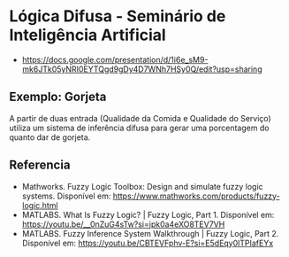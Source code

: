 # Lógica Difusa - Seminário de Inteligência Artificial
- https://docs.google.com/presentation/d/1i6e_sM9-mk6JTk05yNRI0EYTQgd9gDy4D7WNh7HSy0Q/edit?usp=sharing
## Exemplo: Gorjeta
A partir de duas entrada (Qualidade da Comida e Qualidade do Serviço) utiliza um sistema de inferência difusa para gerar uma porcentagem do quanto dar de gorjeta.
## Referencia
- Mathworks. Fuzzy Logic Toolbox: Design and simulate fuzzy logic systems. Disponível em: https://www.mathworks.com/products/fuzzy-logic.html
- MATLABS. What Is Fuzzy Logic? | Fuzzy Logic, Part 1. Disponível em: https://youtu.be/__0nZuG4sTw?si=jpk0a4eXO8TEV7VH 
- MATLABS. Fuzzy Inference System Walkthrough | Fuzzy Logic, Part 2. Disponível em: https://youtu.be/CBTEVFphv-E?si=E5dEqy0lTPIafEYx


